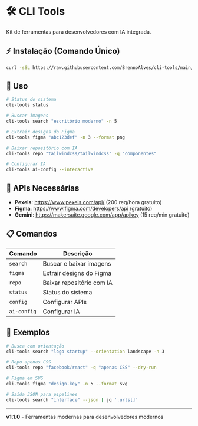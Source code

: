 # 🛠️ CLI Tools

Kit de ferramentas para desenvolvedores com IA integrada.

## ⚡ Instalação (Comando Único)

```bash
curl -sSL https://raw.githubusercontent.com/BrennoAlves/cli-tools/main/install.sh | bash
```

## 🚀 Uso

```bash
# Status do sistema
cli-tools status

# Buscar imagens
cli-tools search "escritório moderno" -n 5

# Extrair designs do Figma  
cli-tools figma "abc123def" -n 3 --format png

# Baixar repositório com IA
cli-tools repo "tailwindcss/tailwindcss" -q "componentes"

# Configurar IA
cli-tools ai-config --interactive
```

## 🔑 APIs Necessárias

- **Pexels**: https://www.pexels.com/api/ (200 req/hora gratuito)
- **Figma**: https://www.figma.com/developers/api (gratuito)  
- **Gemini**: https://makersuite.google.com/app/apikey (15 req/min gratuito)

## 📋 Comandos

| Comando | Descrição |
|---------|-----------|
| `search` | Buscar e baixar imagens |
| `figma` | Extrair designs do Figma |
| `repo` | Baixar repositório com IA |
| `status` | Status do sistema |
| `config` | Configurar APIs |
| `ai-config` | Configurar IA |

## 🎯 Exemplos

```bash
# Busca com orientação
cli-tools search "logo startup" --orientation landscape -n 3

# Repo apenas CSS
cli-tools repo "facebook/react" -q "apenas CSS" --dry-run

# Figma em SVG
cli-tools figma "design-key" -n 5 --format svg

# Saída JSON para pipelines
cli-tools search "interface" --json | jq '.urls[]'
```

---

**v1.1.0** - Ferramentas modernas para desenvolvedores modernos
